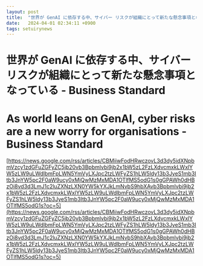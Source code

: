 ```yaml
---
layout: post
title:  "世界が GenAI に依存する中、サイバー リスクが組織にとって新たな懸念事項となっている - Business Standard"
date:   2024-04-01 02:34:11 +0900
tags: setuirynews 
---
```


# 世界が GenAI に依存する中、サイバー リスクが組織にとって新たな懸念事項となっている - Business Standard



# As world leans on GenAI, cyber risks are a new worry for organisations - Business Standard

[https://news.google.com/rss/articles/CBMiiwFodHRwczovL3d3dy5idXNpbmVzcy1zdGFuZGFyZC5jb20vb3Bpbmlvbi9jb2x1bW5zL2FzLXdvcmxkLWxlYW5zLW9uLWdlbmFpLWN5YmVyLXJpc2tzLWFyZS1hLW5ldy13b3JyeS1mb3Itb3JnYW5pc2F0aW9ucy0xMjQwMzMxMDA1OTlfMS5odG1s0gGPAWh0dHBzOi8vd3d3LmJ1c2luZXNzLXN0YW5kYXJkLmNvbS9hbXAvb3Bpbmlvbi9jb2x1bW5zL2FzLXdvcmxkLWxlYW5zLW9uLWdlbmFpLWN5YmVyLXJpc2tzLWFyZS1hLW5ldy13b3JyeS1mb3Itb3JnYW5pc2F0aW9ucy0xMjQwMzMxMDA1OTlfMS5odG1s?oc=5](https://news.google.com/rss/articles/CBMiiwFodHRwczovL3d3dy5idXNpbmVzcy1zdGFuZGFyZC5jb20vb3Bpbmlvbi9jb2x1bW5zL2FzLXdvcmxkLWxlYW5zLW9uLWdlbmFpLWN5YmVyLXJpc2tzLWFyZS1hLW5ldy13b3JyeS1mb3Itb3JnYW5pc2F0aW9ucy0xMjQwMzMxMDA1OTlfMS5odG1s0gGPAWh0dHBzOi8vd3d3LmJ1c2luZXNzLXN0YW5kYXJkLmNvbS9hbXAvb3Bpbmlvbi9jb2x1bW5zL2FzLXdvcmxkLWxlYW5zLW9uLWdlbmFpLWN5YmVyLXJpc2tzLWFyZS1hLW5ldy13b3JyeS1mb3Itb3JnYW5pc2F0aW9ucy0xMjQwMzMxMDA1OTlfMS5odG1s?oc=5)

